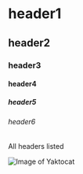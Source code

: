 # header1
## header2
### header3
#### header4
##### header5
###### header6

All headers listed

![Image of Yaktocat](https://octodex.github.com/images/yaktocat.png)
